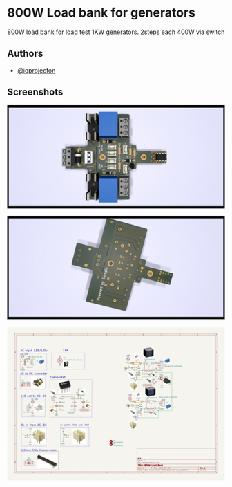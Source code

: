 
# 800W Load bank for generators

800W load bank for load test 1KW generators.
2steps each 400W via switch


## Authors

- [@ioprojecton](https://www.github.com/ioprojecton)


## Screenshots

![App Screenshot](https://github.com/ioprojecton/800W-load_bank/blob/main/load%20bank_3dpic.jpg?raw=true)

![App Screenshot](https://github.com/ioprojecton/800W-load_bank/blob/main/load%20bank_3dpic_back.jpg?raw=true)

![App Screenshot](https://github.com/ioprojecton/800W-load_bank/blob/main/images/schematic.jpg?raw=true)

